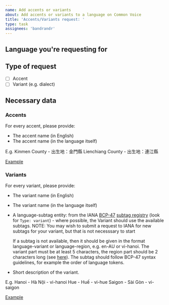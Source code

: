 ```yaml
---
name: Add accents or variants
about: Add accents or variants to a language on Common Voice
title: 'Accents/Variants request: '
type: task
assignees: 'bandrandr'
---
```


## Language you're requesting for

<!-- Please provide the language name and ISO-693 code -->

## Type of request

- [ ] Accent
- [ ] Variant (e.g. dialect)

## Necessary data

### Accents
For every accent, please provide: 
- The accent name (in English)
- The accent name (in the language itself) 

E.g.
Kinmen County - 出生地：金門縣
Lienchiang County - 出生地：連江縣

[Example](https://github.com/common-voice/common-voice/pull/4789#pullrequestreview-2660129767)

### Variants

For every variant, please provide: 
- The variant name (in English)
- The variant name (in the language itself) 
- A language-subtag entity: from the IANA [BCP-47](https://datatracker.ietf.org/doc/html/rfc5646) [subtag registry](https://www.iana.org/assignments/language-subtag-registry/language-subtag-registry) (look for `Type: variant`) - where possible, the Variant should use the available subtags. 
	NOTE: You may wish to submit a request to  IANA for new subtags for your variant, but that is not necesssary to start

	If a subtag is not available, then it should be given in the format language-variant or language-region, e.g. en-AU or vi-hanoi. The variant part must be at least 5 characters, the region part should be 2 characters long (see [here](https://en.wikipedia.org/wiki/ISO_3166-1_alpha-2)). The subtag should follow BCP-47 syntax guidelines, for example the order of language tokens. 
- Short description of the variant.

E.g.
Hanoi - Hà Nội - vi-hanoi
Hue - Huế - vi-hue
Saigon - Sài Gòn - vi-saigon


[Example](https://github.com/common-voice/common-voice/issues/5087#issuecomment-3389064729)

